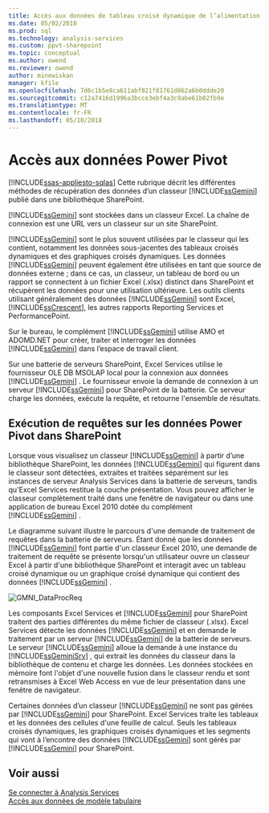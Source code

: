 ```yaml
---
title: Accès aux données de tableau croisé dynamique de l’alimentation | Documents Microsoft
ms.date: 05/02/2018
ms.prod: sql
ms.technology: analysis-services
ms.custom: ppvt-sharepoint
ms.topic: conceptual
ms.author: owend
ms.reviewer: owend
author: minewiskan
manager: kfile
ms.openlocfilehash: 7d6c1b5e8ca611abf821f81761d862a6b0ddde20
ms.sourcegitcommit: c12a7416d1996a3bcce3ebf4a3c9abe61b02fb9e
ms.translationtype: MT
ms.contentlocale: fr-FR
ms.lasthandoff: 05/10/2018
---
```

# <a name="power-pivot-data-access"></a>Accès aux données Power Pivot
[!INCLUDE[ssas-appliesto-sqlas](../../includes/ssas-appliesto-sqlas.md)]
  Cette rubrique décrit les différentes méthodes de récupération des données d’un classeur [!INCLUDE[ssGemini](../../includes/ssgemini-md.md)] publié dans une bibliothèque SharePoint.  
  
 [!INCLUDE[ssGemini](../../includes/ssgemini-md.md)] sont stockées dans un classeur Excel. La chaîne de connexion est une URL vers un classeur sur un site SharePoint.  
  
 [!INCLUDE[ssGemini](../../includes/ssgemini-md.md)] sont le plus souvent utilisées par le classeur qui les contient, notamment les données sous-jacentes des tableaux croisés dynamiques et des graphiques croisés dynamiques. Les données [!INCLUDE[ssGemini](../../includes/ssgemini-md.md)] peuvent également être utilisées en tant que source de données externe ; dans ce cas, un classeur, un tableau de bord ou un rapport se connectent à un fichier Excel (.xlsx) distinct dans SharePoint et récupèrent les données pour une utilisation ultérieure. Les outils clients utilisant généralement des données [!INCLUDE[ssGemini](../../includes/ssgemini-md.md)] sont Excel, [!INCLUDE[ssCrescent](../../includes/sscrescent-md.md)], les autres rapports Reporting Services et PerformancePoint.  
  
 Sur le bureau, le complément [!INCLUDE[ssGemini](../../includes/ssgemini-md.md)] utilise AMO et ADOMD.NET pour créer, traiter et interroger les données [!INCLUDE[ssGemini](../../includes/ssgemini-md.md)] dans l’espace de travail client.  
  
 Sur une batterie de serveurs SharePoint, Excel Services utilise le fournisseur OLE DB MSOLAP local pour la connexion aux données [!INCLUDE[ssGemini](../../includes/ssgemini-md.md)] . Le fournisseur envoie la demande de connexion à un serveur [!INCLUDE[ssGemini](../../includes/ssgemini-md.md)] pour SharePoint de la batterie. Ce serveur charge les données, exécute la requête, et retourne l'ensemble de résultats.  
  
##  <a name="queryproc"></a> Exécution de requêtes sur les données Power Pivot dans SharePoint  
 Lorsque vous visualisez un classeur [!INCLUDE[ssGemini](../../includes/ssgemini-md.md)] à partir d’une bibliothèque SharePoint, les données [!INCLUDE[ssGemini](../../includes/ssgemini-md.md)] qui figurent dans le classeur sont détectées, extraites et traitées séparément sur les instances de serveur Analysis Services dans la batterie de serveurs, tandis qu'Excel Services restitue la couche présentation. Vous pouvez afficher le classeur complètement traité dans une fenêtre de navigateur ou dans une application de bureau Excel 2010 dotée du complément [!INCLUDE[ssGemini](../../includes/ssgemini-md.md)] .  
  
 Le diagramme suivant illustre le parcours d'une demande de traitement de requêtes dans la batterie de serveurs. Étant donné que les données [!INCLUDE[ssGemini](../../includes/ssgemini-md.md)] font partie d'un classeur Excel 2010, une demande de traitement de requête se présente lorsqu'un utilisateur ouvre un classeur Excel à partir d'une bibliothèque SharePoint et interagit avec un tableau croisé dynamique ou un graphique croisé dynamique qui contient des données [!INCLUDE[ssGemini](../../includes/ssgemini-md.md)] .  
  
 ![GMNI_DataProcReq](../../analysis-services/power-pivot-sharepoint/media/gmni-dataprocreq.gif "GMNI_DataProcReq")  
  
 Les composants Excel Services et [!INCLUDE[ssGemini](../../includes/ssgemini-md.md)] pour SharePoint traitent des parties différentes du même fichier de classeur (.xlsx). Excel Services détecte les données [!INCLUDE[ssGemini](../../includes/ssgemini-md.md)] et en demande le traitement par un serveur [!INCLUDE[ssGemini](../../includes/ssgemini-md.md)] de la batterie de serveurs. Le serveur [!INCLUDE[ssGemini](../../includes/ssgemini-md.md)] alloue la demande à une instance du [!INCLUDE[ssGeminiSrv](../../includes/ssgeminisrv-md.md)] , qui extrait les données du classeur dans la bibliothèque de contenu et charge les données. Les données stockées en mémoire font l'objet d'une nouvelle fusion dans le classeur rendu et sont retransmises à Excel Web Access en vue de leur présentation dans une fenêtre de navigateur.  
  
 Certaines données d’un classeur [!INCLUDE[ssGemini](../../includes/ssgemini-md.md)] ne sont pas gérées par [!INCLUDE[ssGemini](../../includes/ssgemini-md.md)] pour SharePoint. Excel Services traite les tableaux et les données des cellules d'une feuille de calcul. Seuls les tableaux croisés dynamiques, les graphiques croisés dynamiques et les segments qui vont à l’encontre des données [!INCLUDE[ssGemini](../../includes/ssgemini-md.md)] sont gérés par [!INCLUDE[ssGemini](../../includes/ssgemini-md.md)] pour SharePoint.  
  
## <a name="see-also"></a>Voir aussi  
 [Se connecter à Analysis Services](../../analysis-services/instances/connect-to-analysis-services.md)   
 [Accès aux données de modèle tabulaire](../../analysis-services/tabular-models/tabular-model-data-access.md)  
  
  
